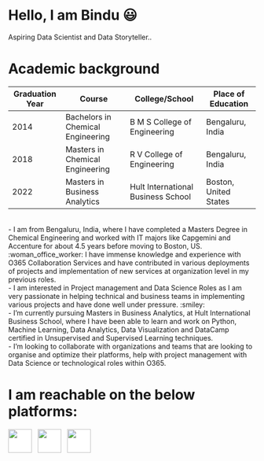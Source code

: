 # Hello, I am Bindu :smiley:
<p> Aspiring Data Scientist and Data Storyteller.. 
  
# Academic background
<p>
  
|Graduation Year  |              Course                 | College/School                     |  Place of Education           |
|-----------------|-------------------------------------|------------------------------------|-------------------------------|
| 2014            | Bachelors in Chemical Engineering   | B M S College of Engineering       |    Bengaluru, India           |
| 2018            | Masters in Chemical Engineering     | R V College of Engineering         |    Bengaluru, India           |
| 2022            | Masters in Business Analytics       | Hult International Business School |    Boston, United States      |

<br>
- I am from Bengaluru, India, where I have completed a Masters 
  Degree in Chemical Engineering and worked with IT majors like Capgemini and Accenture for about 4.5 years 
  before moving to Boston, US. :woman_office_worker: I have immense knowledge and experience with O365 Collaboration Services and 
  have contributed in various deployments of projects and implementation of new services at organization level
  in my previous roles.
<br>
- I am interested in Project management and Data Science Roles as I am very passionate in helping technical 
and business teams in implementing various projects and have done well under pressure. :smiley:
<br>
- I’m currently pursuing Masters in Business Analytics, at Hult International Business School, where I have 
been able to learn and work on Python, Machine Learning, Data Analytics, Data Visualization and DataCamp certified in 
Unsupervised and Supervised Learning techniques.
<br>
- I’m looking to collaborate with organizations and teams that are looking to organise and optimize their platforms, 
help with project management with Data Science or technological roles within O365.
<br>
  
# I am reachable on the below platforms:
  <p>

  [<img  src="https://upload.wikimedia.org/wikipedia/commons/0/01/LinkedIn_Logo.svg"  width="48"  height="48"  style="background-color:white;">][linkedin]
  &nbsp;
  [<img  src="https://upload.wikimedia.org/wikipedia/commons/a/a5/Instagram_icon.png" width="48" height="48"   style="background-color:white;">][instagram]
  &nbsp;
  [<img  src="https://upload.wikimedia.org/wikipedia/commons/4/4e/Gmail_Icon.png" width="48" height="48"   style="background-color:white;">][email]
  
[instagram]:  https://www.instagram.com/bustlingwomantales/
[linkedin]:   https://www.linkedin.com/in/bindushree-rp/
[email]:   mailto:bindushreerp2@gmail.com

<!---
BindushreeRP/BindushreeRP is a ✨ special ✨ repository because its `README.md` (this file) appears on your GitHub profile.
You can click the Preview link to take a look at your changes.
--->
